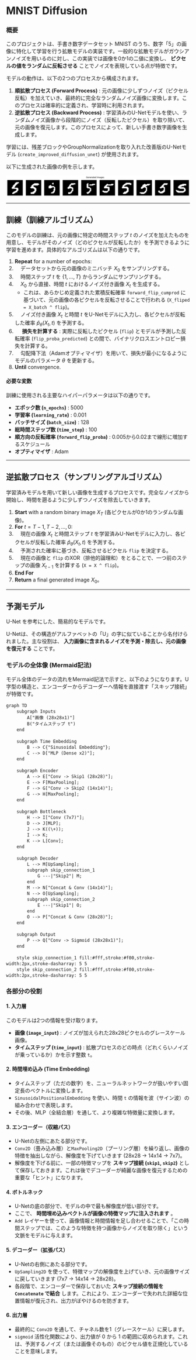 # MNIST Diffusion

### 概要

このプロジェクトは、手書き数字データセット MNIST のうち、数字「5」の画像に特化して学習を行う拡散モデルの実装です。一般的な拡散モデルがガウシアンノイズを用いるのに対し、この実装では画像を0か1の二値に変換し、 **ピクセルの値をランダムに反転させる** ことでノイズを表現している点が特徴です。

モデルの動作は、以下の2つのプロセスから構成されます。

1.   **順拡散プロセス (Forward Process)** : 元の画像に少しずつノイズ（ピクセル反転）を加えていき、最終的に完全なランダムノイズ画像に変換します。このプロセスは確率的に定義され、学習時に利用されます。
2.   **逆拡散プロセス (Backward Process)** : 学習済みのU-Netモデルを使い、ランダムノイズ画像から段階的にノイズ（反転したピクセル）を取り除いて、元の画像を復元します。このプロセスによって、新しい手書き数字画像を生成します。

学習には、残差ブロックやGroupNormalizationを取り入れた改善版のU-Netモデル (`create_improved_diffusion_unet`) が使用されます。

以下に生成された画像の例を示します。

![MNIST Diffusion Example](./mnist_diffusion_unet_20250702_141510.png)

---

## 訓練（訓練アルゴリズム）

このモデルの訓練は、元の画像に特定の時間ステップ $t$ のノイズを加えたものを用意し、モデルがそのノイズ（どのピクセルが反転したか）を予測できるように学習を進めます。具体的なアルゴリズムは以下の通りです。

1.  **Repeat**  for a number of epochs:
2.  &nbsp;&nbsp;&nbsp;&nbsp;データセットから元の画像のミニバッチ $X_0$ をサンプリングする。
3.  &nbsp;&nbsp;&nbsp;&nbsp;時間ステップ $t$ を $\{1, ..., T\}$ からランダムにサンプリングする。
4.  &nbsp;&nbsp;&nbsp;&nbsp;$X_0$ から直接、時間 $t$ におけるノイズ付き画像 $X_t$ を生成する。
    * これは、あらかじめ定義された累積反転確率 `forward_flip_cumprod` に基づいて、元の画像の各ピクセルを反転させることで行われる (`X_fliped = X_batch ^ flip`)。
5.  &nbsp;&nbsp;&nbsp;&nbsp;ノイズ付き画像 $X_t$ と時間 $t$ をU-Netモデルに入力し、各ピクセルが反転した確率 $\hat{p}_\theta(X_t, t)$ を予測する。
6.  &nbsp;&nbsp;&nbsp;&nbsp; **損失を計算する** : 実際に反転したピクセル (`flip`) とモデルが予測した反転確率 (`flip_proba_predicted`) との間で、バイナリクロスエントロピー損失を計算する。
7.  &nbsp;&nbsp;&nbsp;&nbsp;勾配降下法（Adamオプティマイザ）を用いて、損失が最小になるようにモデルのパラメータ $\theta$ を更新する。
8.   **Until**  convergence.

#### 必要な変数

訓練に使用される主要なハイパーパラメータは以下の通りです。

*  **エポック数 (`n_epochs`)** : 5000
*  **学習率 (`learning_rate`)** : 0.001
*  **バッチサイズ (`batch_size`)** : 128
*  **総時間ステップ数 (`time_step`)** : 100
*  **順方向の反転確率 (`forward_flip_proba`)** : 0.005から0.02まで線形に増加するスケジュール
*  **オプティマイザ** : Adam

---

## 逆拡散プロセス（サンプリングアルゴリズム）

学習済みモデルを用いて新しい画像を生成するプロセスです。完全なノイズから開始し、時間を遡るように少しずつノイズを除去していきます。

1.   **Start**  with a random binary image $X_T$ (各ピクセルが0か1のランダムな画像)。
2.   **For**  $t = T-1, T-2, ..., 0$:
3.  &nbsp;&nbsp;&nbsp;&nbsp;現在の画像 $X_t$ と時間ステップ $t$ を学習済みU-Netモデルに入力し、各ピクセルが反転した確率 $\hat{p}_\theta(X_t, t)$ を予測する。
4.  &nbsp;&nbsp;&nbsp;&nbsp;予測された確率に基づき、反転させるピクセル `flip` を決定する。
5.  &nbsp;&nbsp;&nbsp;&nbsp;現在の画像と `flip` のXOR（排他的論理和）をとることで、一つ前のステップの画像 $X_{t-1}$ を計算する (`X = X ^ flip`)。
6.   **End For** 
7.   **Return**  a final generated image $X_0$。

---

## 予測モデル

U-Net を参考にした、簡易的なモデルです。

U-Netは、その構造がアルファベットの「U」の字に似ていることから名付けられました。主な役割は、 **入力画像に含まれるノイズを予測・除去し、元の画像を復元する** ことです。

### モデルの全体像 (Mermaid記法)

モデル全体のデータの流れをMermaid記法で示すと、以下のようになります。U字型の構造と、エンコーダーからデコーダーへ情報を直接渡す「スキップ接続」が特徴です。

```mermaid
graph TD
    subgraph Inputs
        A["画像 (28x28x1)"]
        B("タイムステップ t")
    end

    subgraph Time Embedding
        B --> C{"Sinusoidal Embedding"};
        C --> D["MLP (Dense x2)"];
    end

    subgraph Encoder
        A --> E["Conv -> Skip1 (28x28)"];
        E --> F[MaxPooling];
        F --> G["Conv -> Skip2 (14x14)"];
        G --> H[MaxPooling];
    end

    subgraph Bottleneck
        H --> I["Conv (7x7)"];
        D --> J[MLP];
        J --> K((\+));
        I --> K;
        K --> L[Conv];
    end

    subgraph Decoder
        L --> M[UpSampling];
        subgraph skip_connection_1
            G ---|"Skip2"| M;
        end
        M --> N["Concat & Conv (14x14)"];
        N --> O[UpSampling];
        subgraph skip_connection_2
            E ---|"Skip1"| O;
        end
        O --> P["Concat & Conv (28x28)"];
    end

    subgraph Output
        P --> Q["Conv -> Sigmoid (28x28x1)"];
    end

    style skip_connection_1 fill:#fff,stroke:#f00,stroke-width:2px,stroke-dasharray: 5 5
    style skip_connection_2 fill:#fff,stroke:#f00,stroke-width:2px,stroke-dasharray: 5 5
```

### 各部分の役割

#### 1. 入力層
このモデルは2つの情報を受け取ります。
-  **画像 (`image_input`)** : ノイズが加えられた28x28ピクセルのグレースケール画像。
-  **タイムステップ (`time_input`)** : 拡散プロセスのどの時点（どれくらいノイズが乗っているか）かを示す整数 `t`。

#### 2. 時間埋め込み (Time Embedding)
- タイムステップ（ただの数字）を、ニューラルネットワークが扱いやすい固定長のベクトルに変換します。
- `SinusoidalPositionalEmbedding` を使い、時間 `t` の情報を波（サイン波）の組み合わせで表現します。
- その後、MLP（全結合層）を通して、より複雑な特徴量に変換します。

#### 3. エンコーダー（収縮パス）
- U-Netの左側にあたる部分です。
- `Conv2D`（畳み込み層）と`MaxPooling2D`（プーリング層）を繰り返し、画像の特徴を抽出しながら、解像度を下げていきます (28x28 → 14x14 → 7x7)。
- 解像度を下げる前に、一部の特徴マップを **スキップ接続 (`skip1`, `skip2`)**  として保存しておきます。これは後でデコーダーが綺麗な画像を復元するための重要な「ヒント」になります。

#### 4. ボトルネック
- U-Netの底の部分で、モデルの中で最も解像度が低い部分です。
- ここで、 **時間埋め込みベクトルが画像の特徴マップに注入されます** 。
- `Add` レイヤーを使って、画像情報と時間情報を足し合わせることで、「この時間ステップでは、このような特徴を持つ画像からノイズを取り除く」という文脈をモデルに与えます。

#### 5. デコーダー（拡張パス）
- U-Netの右側にあたる部分です。
- `UpSampling2D` を使って、特徴マップの解像度を上げていき、元の画像サイズに戻していきます (7x7 → 14x14 → 28x28)。
- 各段階で、エンコーダーで保存しておいた **スキップ接続の情報を `Concatenate` で結合** します。これにより、エンコーダーで失われた詳細な位置情報が復元され、出力がぼやけるのを防ぎます。

#### 6. 出力層
- 最終的に `Conv2D` を通して、チャネル数を1（グレースケール）に戻します。
- `sigmoid` 活性化関数により、出力値が 0 から 1 の範囲に収められます。これは、予測するノイズ（または画像そのもの）のピクセル値を正規化していることを意味します。
